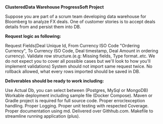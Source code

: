 **ClusteredData Warehouse ProgressSoft Project**


Suppose you are part of a scrum team developing data warehouse for Bloomberg to analyze FX deals. One of customer stories is to accept deals details from and persist them into DB.

**Request logic as following:**


Request Fields(Deal Unique Id, From Currency ISO Code "Ordering Currency", To Currency ISO Code, Deal timestamp, Deal Amount in ordering currency).
Validate row structure.(e.g: Missing fields, Type format..etc. We do not expect you to cover all possible cases but we'll look to how you'll implement validations)
System should not import same request twice.
No rollback allowed, what every rows imported should be saved in DB.

**Deliverables should be ready to work including:**


Use Actual Db, you can select between (Postgres, MySql or MongoDB)
Workable deployment including sample file (Docker Compose).
Maven or Gradle project is required for full source code.
Proper error/exception handling.
Proper Logging.
Proper unit testing with respected Coverage.
Proper documentation using md.
Delivered over Githhub.com.
Makefile to streamline running application (plus).
